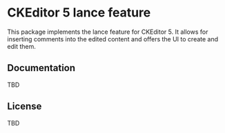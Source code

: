 CKEditor 5 lance feature
========================================

This package implements the lance feature for CKEditor 5. It allows for inserting comments into the edited content and offers the UI to create and edit them.

## Documentation

TBD

## License

TBD
